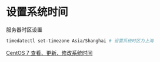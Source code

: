 # 设置系统时间

服务器时区设置

```sh
timedatectl set-timezone Asia/Shanghai # 设置系统时区为上海
```

[CentOS 7 查看、更新、修改系统时间](https://blog.csdn.net/m0_37779570/article/details/81979263)
